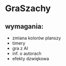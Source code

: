 # GraSzachy

## wymagania:
- zmiana kolorów planszy
- timery
- gra z AI
- inf. o autorach
- efekty dzwiękowa
